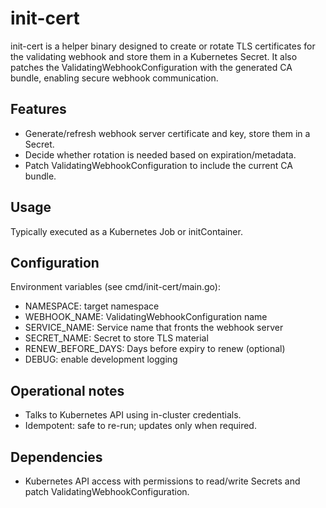 # init-cert

init-cert is a helper binary designed to create or rotate TLS certificates for the validating webhook and store them in a Kubernetes Secret. It also patches the ValidatingWebhookConfiguration with the generated CA bundle, enabling secure webhook communication.

## Features
- Generate/refresh webhook server certificate and key, store them in a Secret.
- Decide whether rotation is needed based on expiration/metadata.
- Patch ValidatingWebhookConfiguration to include the current CA bundle.

## Usage
Typically executed as a Kubernetes Job or initContainer.

## Configuration
Environment variables (see cmd/init-cert/main.go):
- NAMESPACE: target namespace
- WEBHOOK_NAME: ValidatingWebhookConfiguration name
- SERVICE_NAME: Service name that fronts the webhook server
- SECRET_NAME: Secret to store TLS material
- RENEW_BEFORE_DAYS: Days before expiry to renew (optional)
- DEBUG: enable development logging

## Operational notes
- Talks to Kubernetes API using in-cluster credentials.
- Idempotent: safe to re-run; updates only when required.

## Dependencies
- Kubernetes API access with permissions to read/write Secrets and patch ValidatingWebhookConfiguration.
